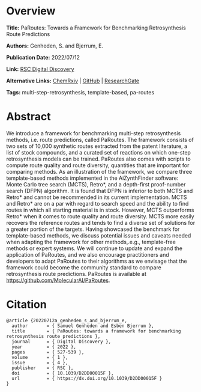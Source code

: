 # Overview
**Title:**
PaRoutes: Towards a Framework for Benchmarking Retrosynthesis Route Predictions

**Authors:**
Genheden, S. and Bjerrum, E.

**Publication Date:**
2022/07/12

**Link:**
[RSC Digital Discovery](https://pubs.rsc.org/en/content/articlelanding/2022/dd/d2dd00015f)

**Alternative Links:**
[ChemRxiv](https://chemrxiv.org/engage/chemrxiv/article-details/621c86f3c3e9da4f737b0047) |
[GitHub](https://github.com/MolecularAI/PaRoutes) |
[ResearchGate](https://www.researchgate.net/publication/361964793_PaRoutes_towards_a_framework_for_benchmarking_retrosynthesis_route_predictions)

**Tags:**
multi-step-retrosynthesis, template-based, pa-routes


# Abstract
We introduce a framework for benchmarking multi-step retrosynthesis methods, i.e. route predictions, called PaRoutes.
The framework consists of two sets of 10,000 synthetic routes extracted from the patent literature, a list of stock compounds, and a curated set of reactions on which one-step retrosynthesis models can be trained.
PaRoutes also comes with scripts to compute route quality and route diversity, quantities that are important for comparing methods.
As an illustration of the framework, we compare three template-based methods implemented in the AiZynthFinder software: Monte Carlo tree search (MCTS), Retro*, and a depth-first proof-number search (DFPN) algorithm.
It is found that DFPN is inferior to both MCTS and Retro* and cannot be recommended in its current implementation.
MCTS and Retro* are on a par with regard to search speed and the ability to find routes in which all starting material is in stock.
However, MCTS outperforms Retro* when it comes to route quality and route diversity.
MCTS more easily recovers the reference routes and tends to find a diverse set of solutions for a greater portion of the targets.
Having showcased the benchmark for template-based methods, we discuss potential issues and caveats needed when adapting the framework for other methods,.e.g., template-free methods or expert systems.
We will continue to update and expand the application of PaRoutes, and we also encourage practitioners and developers to adapt PaRoutes to their algorithms as we envisage that the framework could become the community standard to compare retrosynthesis route predictions.
PaRoutes is available at https://github.com/MolecularAI/PaRoutes.


# Citation
```
@article {20220712a_genheden_s_and_bjerrum_e,
  author       = { Samuel Genheden and Esben Bjerrum },
  title        = { PaRoutes: towards a framework for benchmarking retrosynthesis route predictions },
  journal      = { Digital Discovery },
  year         = { 2022 },
  pages        = { 527-539 },
  volume       = { 1 },
  issue        = { 4 },
  publisher    = { RSC },
  doi          = { 10.1039/D2DD00015F },
  url          = { https://dx.doi.org/10.1039/D2DD00015F }
}
```
